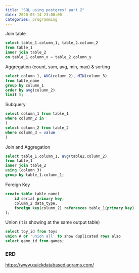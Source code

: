 ```yaml
---
title: "SQL using postgres! part 2"
date: 2020-05-14 23:00:00 
categories: programming
---
```


Join table
```sql
select table_1.column_1, table_2.column_2
from table_1
inner join table_2
on table_1.column_x = table_2.column_y
```
Aggregation (count, sum, avg, min, max) & sorting
```sql
select column_1, AVG(column_2), MIN(column_3)
from table_name
group by column_1
order by avg(column_2)
limit 5;
```
Subquery
```sql
select column_1 from table_1
where column_2 in
(
select column_2 from table_2
where column_3 = value
)
```
Join and Aggregation
```sql
select table_1.column_1, avg(table2.column_2)
from table_1
inner join table_2
using (column_3)
group by table_1.column_1;
```
Foreign Key
```sql
create table table_name(
    id serial primary key,
    column_2 data_type,
    foreign key(column_2) references table_1(primary key)
);
```
Union (it is showing at the same output table)
```sql
select toy_id from toys
union # or 'union all' to show duplicated rows also
select game_id from games;
```

### ERD
https://www.quickdatabasediagrams.com/


